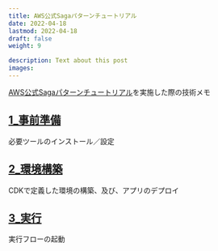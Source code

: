 ```yaml
---
title: AWS公式Sagaパターンチュートリアル
date: 2022-04-18
lastmod: 2022-04-18
draft: false
weight: 9

description: Text about this post
images:
---
```


[AWS公式Sagaパターンチュートリアル](https://docs.aws.amazon.com/ja_jp/prescriptive-guidance/latest/patterns/implement-the-serverless-saga-pattern-by-using-aws-step-functions.html)を実施した際の技術メモ

## [1_事前準備](./1/index.html)
必要ツールのインストール／設定

## [2_環境構築](./2/index.html)
CDKで定義した環境の構築、及び、アプリのデプロイ

## [3_実行](./3/index.html)
実行フローの起動
